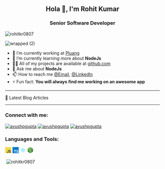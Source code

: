 <h2 align="center">Hola 👋, I'm Rohit Kumar</h2>
<h3 align="center">Senior Software Developer</h3>

<p align="left"> <img src="https://komarev.com/ghpvc/?username=rohitkr0807&label=Profile%20views&color=0e75b6&style=flat" alt="rohitkr0807" /> </p>

![wrapped (2)](https://visitor-badge.glitch.me/badge?page_id=rohitkr0807.rohitkr0807)


- 🔭 I’m currently working at [Pluang](https://github.com/emasdigi)
- 🌱 I’m currently learning more about **NodeJs**
- 👨‍💻 All of my projects are available at [github.com](https://github.com/rohitkr0807)
- 💬 Ask me about **NodeJs**
- 📫 How to reach me [@Email](rohitkr0807@gmail.com), [@LinkedIn](https://www.linkedin.com/in/iitrrohit/)
- ⚡ Fun fact: **You will always find me working on an awesome app**

---

📘 Latest Blog Articles




---

<h3 align="left">Connect with me:</h3>
<p align="left">
<a href="https://twitter.com/rohitkr0807" target="blank"><img align="center" src="https://cdn.jsdelivr.net/npm/simple-icons@3.0.1/icons/twitter.svg" alt="ayushpgupta" height="30" width="40" /></a>
<a href="https://www.linkedin.com/in/iitrrohit" target="blank"><img align="center" src="https://cdn.jsdelivr.net/npm/simple-icons@3.0.1/icons/linkedin.svg" alt="ayushpgupta" height="30" width="40" /></a>
<a href="https://instagram.com/rohitkr0807" target="blank"><img align="center" src="https://cdn.jsdelivr.net/npm/simple-icons@3.0.1/icons/instagram.svg" alt="ayushpgupta" height="30" width="40" /></a>
</p>

<h3 align="left">Languages and Tools:</h3>

<code><img height="20" src="https://raw.githubusercontent.com/github/explore/80688e429a7d4ef2fca1e82350fe8e3517d3494d/topics/javascript/javascript.png"></code>
<code><img height="20" src="https://raw.githubusercontent.com/github/explore/80688e429a7d4ef2fca1e82350fe8e3517d3494d/topics/typescript/typescript.png"></code>
<code><img height="20" src="https://raw.githubusercontent.com/github/explore/80688e429a7d4ef2fca1e82350fe8e3517d3494d/topics/react/react.png"></code>
<code><img height="20" src="https://raw.githubusercontent.com/github/explore/80688e429a7d4ef2fca1e82350fe8e3517d3494d/topics/nodejs/nodejs.png"></code>

<p>&nbsp;<img align="center" src="https://github-readme-stats.vercel.app/api?username=rohitkr0807&show_icons=true&locale=en&count_private=true" alt="rohitkr0807" /></p>
